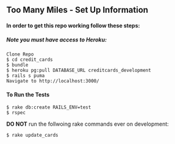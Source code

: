 ## Too Many Miles - Set Up Information

#### In order to get this repo working follow these steps:

##### Note you must have access to Heroku:

    Clone Repo
    $ cd credit_cards
    $ bundle
    $ heroku pg:pull DATABASE_URL creditcards_development
    $ rails s puma
    Navigate to http://localhost:3000/

#### To Run the Tests

    $ rake db:create RAILS_ENV=test
    $ rspec

**DO NOT** run the follwoing rake commands ever on development:

    $ rake update_cards
